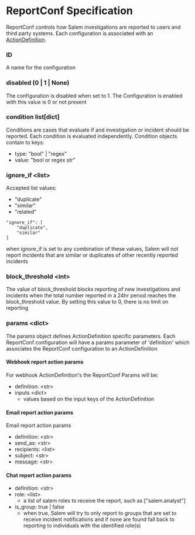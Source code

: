 # ReportConf Specification

ReportConf controls how Salem investigations are reported to users and third party systems.  Each configuration is associated with an [ActionDefinition](/docs/confSpec/ActionDefinition.md).

### ID
A name for the configuration

### disabled (0 | 1 | None)
The configuration is disabled when set to 1.  The Configuration is enabled with this value is 0 or not present

### condition list[dict]
Conditions are cases that evaluate if and investigation or incident should be reported.  Each condition is evaluated independently.  Condition objects contain to keys:
* type: "bool" | "regex"
* value:  "bool or regex str"

### ignore_if \<list\>
Accepted list values:
* "duplicate"
* "similar"
* "related"

```
"ignore_if": [
    "duplicate",
    "similar"
]
```

when ignore_if is set to any combination of these values, Salem will not report incidents that are similar or duplicates of other recently reported incidents

### block_threshold \<int\>
The value of block_threshold blocks reporting of new  investigations and incidents when the total number reported in a 24hr period reaches the block_threshold value.  By setting this value to 0, there is no limit on reporting

### params \<dict\>
The params object defines ActionDefinition specific parameters.  Each ReportConf configuration will have a params parameter of 'definition' which associates the ReportConf configuration to an ActionDefinition

#### Webhook report action params
For webhook ActionDefinition's the ReportConf Params will be:
* definition: \<str\>
* inputs \<dict\>
    * values based on the input keys of the ActionDefinition

#### Email report action params
Email report action params
* definition: \<str\>
* send_as: \<str\>
* recipients: \<list\>
* subject: \<str\>
* message: \<str\>

#### Chat report action params
* definition: \<str\>
* role: \<list\>
    * a list of salem roles to receive the report, such as ["salem.analyst"]
* is_group: true | false
    * when true, Salem will try to only report to groups that are set to receive incident notifications and if none are found fall back to reporting to individuals with the identified role(s)